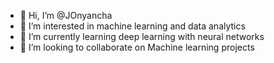- 👋 Hi, I’m @JOnyancha
- 👀 I’m interested in machine learning and data analytics
- 🌱 I’m currently learning deep learning with neural networks
- 💞️ I’m looking to collaborate on Machine learning projects


<!---
JOnyancha/JOnyancha is a ✨ special ✨ repository because its `README.md` (this file) appears on your GitHub profile.
You can click the Preview link to take a look at your changes.
--->
